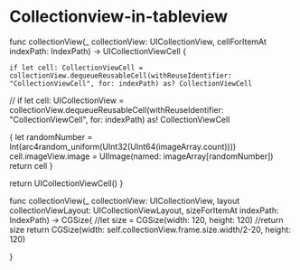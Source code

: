 # Collectionview-in-tableview


func collectionView(_ collectionView: UICollectionView, cellForItemAt indexPath: IndexPath) -> UICollectionViewCell {

    if let cell: CollectionViewCell = collectionView.dequeueReusableCell(withReuseIdentifier: "CollectionViewCell", for: indexPath) as? CollectionViewCell
   // if let cell: UICollectionView = collectionView.dequeueReusableCell(withReuseIdentifier: "CollectionViewCell", for: indexPath) as! CollectionViewCell
                        
{
    let randomNumber = Int(arc4random_uniform(UInt32(UInt64(imageArray.count))))
cell.imageView.image = UIImage(named: imageArray[randomNumber])
return cell
}
    
return UICollectionViewCell()
}
    
    
func collectionView(_ collectionView: UICollectionView, layout collectionViewLayout: UICollectionViewLayout, sizeForItemAt indexPath: IndexPath) -> CGSize{
//let size = CGSize(width: 120, height: 120)
//return size
    return CGSize(width: self.collectionView.frame.size.width/2-20, height: 120)

}
    
